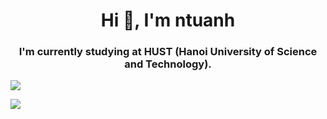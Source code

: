 <h1 align="center">Hi 👋, I'm ntuanh</h1>
<h3 align="center">I'm currently studying at HUST (Hanoi University of Science and Technology).</h3>  

<!---
ntuanh/ntuanh is a ✨ special ✨ repository because its `README.md` (this file) appears on your GitHub profile.
You can click the Preview link to take a look at your changes.
--->
<picture>
  <source
    srcset="https://github-readme-stats.vercel.app/api?username=ntuanh&show_icons=true&theme=dark"
    media="(prefers-color-scheme: dark)"
  />
  <source
    srcset="https://github-readme-stats.vercel.app/api?username=ntuanh&show_icons=true"
    media="(prefers-color-scheme: light), (prefers-color-scheme: no-preference)"
  />
  <img src="https://github-readme-stats.vercel.app/api?username=ntuanh&show_icons=true" />
</picture>


<a href="https://github.com/ntuanh/github-readme-stats"><img align="center" src="https://github-readme-stats.vercel.app/api/top-langs/?username=ntuanh&layout=compact&theme=buefy&hide_border=true" /></a> 

